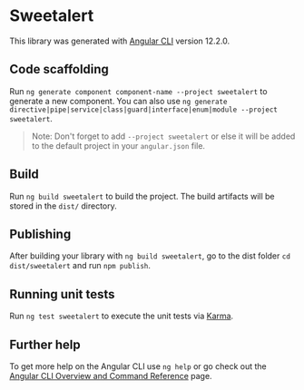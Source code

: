 # Sweetalert

This library was generated with [Angular CLI](https://github.com/angular/angular-cli) version 12.2.0.

## Code scaffolding

Run `ng generate component component-name --project sweetalert` to generate a new component. You can also use `ng generate directive|pipe|service|class|guard|interface|enum|module --project sweetalert`.
> Note: Don't forget to add `--project sweetalert` or else it will be added to the default project in your `angular.json` file. 

## Build

Run `ng build sweetalert` to build the project. The build artifacts will be stored in the `dist/` directory.

## Publishing

After building your library with `ng build sweetalert`, go to the dist folder `cd dist/sweetalert` and run `npm publish`.

## Running unit tests

Run `ng test sweetalert` to execute the unit tests via [Karma](https://karma-runner.github.io).

## Further help

To get more help on the Angular CLI use `ng help` or go check out the [Angular CLI Overview and Command Reference](https://angular.io/cli) page.
